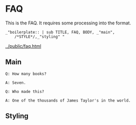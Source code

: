 # FAQ

This is the FAQ. It requires some processing into the format. 

    _"boilerplate:: | sub TITLE, FAQ, BODY, _"main",
        /*STYLE*/,_"styling" " 

[../public/faq.html](# "save:")


## Main

    Q: How many books?

    A: Seven. 

    Q: Who made this?

    A: One of the thousands of James Taylor's in the world. 


## Styling
